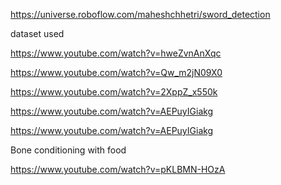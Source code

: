 https://universe.roboflow.com/maheshchhetri/sword_detection

dataset used



https://www.youtube.com/watch?v=hweZvnAnXqc

https://www.youtube.com/watch?v=Qw_m2jN09X0

https://www.youtube.com/watch?v=2XppZ_x550k

https://www.youtube.com/watch?v=AEPuyIGiakg


https://www.youtube.com/watch?v=AEPuyIGiakg

Bone conditioning with food


https://www.youtube.com/watch?v=pKLBMN-HOzA
